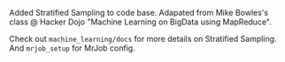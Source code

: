 
Added Stratified Sampling to code base. Adapated from Mike Bowles's class @ Hacker Dojo "Machine Learning on BigData using MapReduce".

Check out `machine_learning/docs` for more details on Stratified Sampling. And `mrjob_setup` for MrJob config.  

